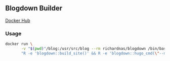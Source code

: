   ## Blogdown Builder

[Docker Hub](https://hub.docker.com/r/richardnas/blogdown)
 
 ### Usage
 
 ```bash
 docker run \
        -v "$(pwd)"/blog:/usr/src/blog --rm richardnas/blogdown /bin/bash -c \
        "R -e 'blogdown::build_site()' && R -e 'blogdown::hugo_cmd(\"--minify\")' && chmod -R 755 public"
 ```
 
